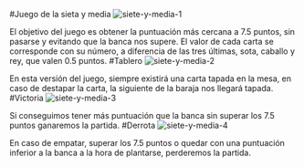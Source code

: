 #Juego de la sieta y media
![siete-y-media-1](https://cloud.githubusercontent.com/assets/16189689/20641044/57ff7a2a-b3ef-11e6-8f9a-46e770cd5097.png)

El objetivo del juego es obtener la puntuación más cercana a 7.5 puntos, sin pasarse y evitando que la banca nos supere.
El valor de cada carta se corresponde con su número, a diferencia de las tres últimas, sota, caballo y rey, que valen 0.5 puntos.
#Tablero
![siete-y-media-2](https://cloud.githubusercontent.com/assets/16189689/20641041/57fa8f92-b3ef-11e6-9d94-b40224f22754.png)

En esta versión del juego, siempre existirá una carta tapada en la mesa, en caso de destapar la carta, la siguiente de la baraja nos llegará tapada.
#Victoria
![siete-y-media-3](https://cloud.githubusercontent.com/assets/16189689/20641042/57fd80f8-b3ef-11e6-99bb-ec3ad47925c6.png)

Si conseguimos tener más puntuación que la banca sin superar los 7.5 puntos ganaremos la partida.
#Derrota
![siete-y-media-4](https://cloud.githubusercontent.com/assets/16189689/20641043/57ff4ece-b3ef-11e6-898c-e92f95bf13a8.png)

En caso de empatar, superar los 7.5 puntos o quedar con una puntuación inferior a la banca a la hora de plantarse, perderemos la partida.
